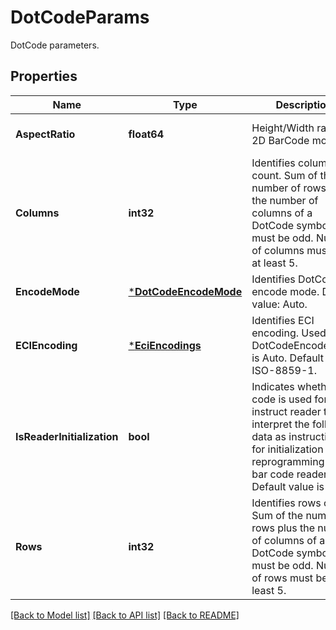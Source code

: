 # DotCodeParams

DotCode parameters.

## Properties

Name | Type | Description | Notes
---- | ---- | ----------- | -----
**AspectRatio** | **float64** | Height/Width ratio of 2D BarCode module. | [optional] [default to null]
**Columns** | **int32** | Identifies columns count. Sum of the number of rows plus the number of columns of a DotCode symbol must be odd. Number of columns must be at least 5. | [optional] [default to null]
**EncodeMode** | [***DotCodeEncodeMode**](DotCodeEncodeMode.md) | Identifies DotCode encode mode. Default value: Auto. | [optional] [default to null]
**ECIEncoding** | [***EciEncodings**](EciEncodings.md) | Identifies ECI encoding. Used when DotCodeEncodeMode is Auto. Default value: ISO-8859-1. | [optional] [default to null]
**IsReaderInitialization** | **bool** | Indicates whether code is used for instruct reader to interpret the following data as instructions for initialization or reprogramming of the bar code reader. Default value is false. | [optional] [default to null]
**Rows** | **int32** | Identifies rows count. Sum of the number of rows plus the number of columns of a DotCode symbol must be odd. Number of rows must be at least 5. | [optional] [default to null]

[[Back to Model list]](../README.md#documentation-for-models) [[Back to API list]](../README.md#documentation-for-api-endpoints) [[Back to README]](../README.md)
